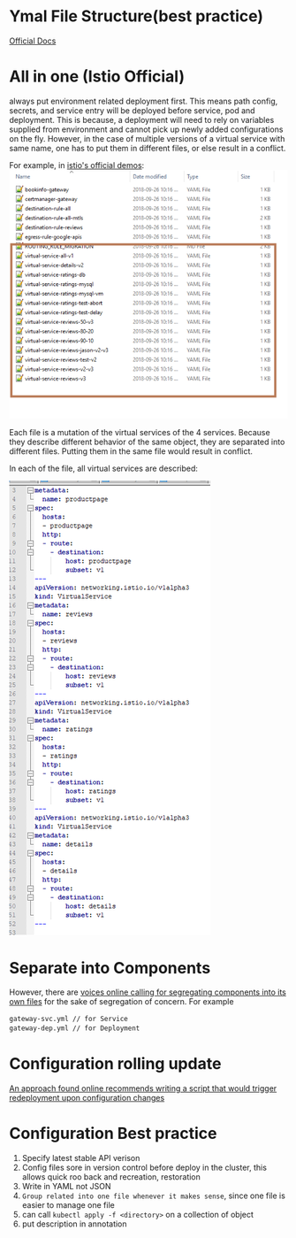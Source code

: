 # Ymal File Structure(best practice)

[Official Docs](https://kubernetes.io/docs/concepts/configuration/overview/) 

# All in one (Istio Official)
always put environment related deployment first. This means path config, secrets, and service entry will be deployed before
service, pod and deployment. This is because, a deployment will need to rely on variables supplied from environment and 
cannot pick up newly added configurations on the fly. However, in the case of multiple versions of a virtual service with 
same name, one has to put them in different files, or else result in a conflict.

For example, in [istio's official demos](../istio-1.0.2/samples/bookinfo/networking): 
![](media/officialistiosegreggation.png)

Each file is a mutation of the virtual services of the 4 services. Because they describe different behavior of the
same object, they are separated into different files. Putting them in the same file would result in conflict. 

In each of the file, all virtual services are described: 

![](media/eachvs.png)

# Separate into Components
However, there are 
[voices online calling for segregating components into its own files](https://blog.alexellis.io/move-your-project-to-kubernetes/) for the sake of segregation
of concern. For example
```bash 
gateway-svc.yml // for Service
gateway-dep.yml // for Deployment
```


# Configuration rolling update
[An approach found online recommends writing a script that would trigger redeployment upon configuration changes](https://boxboat.com/2018/07/05/gitops-kubernetes-rolling-update-configmap-secret-change/)


# Configuration Best practice
1. Specify latest stable API verison
2. Config files sore in version control before deploy in the cluster, this allows quick roo back and recreation, restoration
3. Write in YAML not JSON
4. ```Group related into one file whenever it makes sense```, since one file is easier to manage one file
5. can call ```kubectl apply -f <directory>``` on a collection of object
6. put description in annotation
 
 


